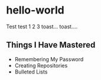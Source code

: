 # hello-world
Test test 1 2 3 toast... toast....

## Things I Have Mastered

* Remembering My Password
* Creating Repositories
* Bulleted Lists
